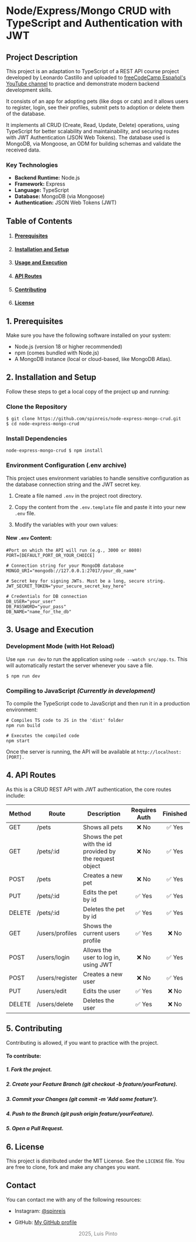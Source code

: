 # Node/Express/Mongo CRUD with TypeScript and Authentication with JWT

## Project Description
This project is an adaptation to TypeScript of a REST API course project developed by Leonardo Castillo and uploaded to [freeCodeCamp Español's YouTube channel](https://www.youtube.com/watch?v=Oa5blAV7Fyg&pp=ygUUY3J1ZCBtb25nb2RiIG5vZGUganM%3D)
to practice and demonstrate modern backend development skills.  

It consists of an app for adopting pets (like dogs or cats) and it allows users to register, login, see their profiles, submit pets to adoption or delete them of the database.

It implements all CRUD (Create, Read, Update, Delete) operations, using TypeScript for better scalability and maintainability, and securing routes with JWT Authentication
(JSON Web Tokens). The database used is MongoDB, via Mongoose, an ODM for building schemas and validate the received data.

### Key Technologies
* **Backend Runtime:** Node.js  
* **Framework:** Express  
* **Language:** TypeScript  
* **Database:** MongoDB (via Mongoose)  
* **Authentication:** JSON Web Tokens (JWT)  

## Table of Contents
1. #### [Prerequisites](#Prerequisites)
2. #### [Installation and Setup](#InstalationSetup)
3. #### [Usage and Execution](#UsageExecution)
4. #### [API Routes](#APIRoutes)
5. #### [Contributing](#Contributing)
6. #### [License](#License)

<h2 id="Prerequisites">1. Prerequisites</h2>

Make sure you have the following software installed on your system:

* Node.js (version 18 or higher recommended)
* npm (comes bundled with Node.js)
* A MongoDB instance (local or cloud-based, like MongoDB Atlas).

<h2 id="InstalationSetup">2. Installation and Setup</h2>
Follow these steps to get a local copy of the project up and running:

### Clone the Repository
  
    $ git clone https://github.com/spinreis/node-express-mongo-crud.git
    $ cd node-express-mongo-crud

### Install Dependencies
    node-express-mongo-crud $ npm install
    
### Environment Configuration (.env archive)
This project uses environment variables to handle sensitive configuration as the database connection string and the JWT secret key.

1. Create a file named `.env` in the project root directory.

2. Copy the content from the `.env.template` file and paste it into your new `.env` file.

3. Modify the variables with your own values:

#### New `.env` Content:

    #Port on which the API will run (e.g., 3000 or 8080)
    PORT=[DEFAULT_PORT_OR_YOUR_CHOICE] 

    # Connection string for your MongoDB database
    MONGO_URI="mongodb://127.0.0.1:27017/your_db_name"
    
    # Secret key for signing JWTs. Must be a long, secure string.
    JWT_SECRET_TOKEN="your_secure_secret_key_here"

    # Credentials for DB connection
    DB_USER="your_user"
    DB_PASSWORD="your_pass"
    DB_NAME="name_for_the_db"
    
<h2 id="UsageExecution">3. Usage and Execution</h2>  

### Development Mode (with Hot Reload)
Use `npm run dev` to run the application using `node --watch src/app.ts`. This will automatically restart the server whenever you save a file.

    $ npm run dev

### Compiling to JavaScript ***(Currently in development)***
To compile the TypeScript code to JavaScript and then run it in a production environment:

    # Compiles TS code to JS in the 'dist' folder
    npm run build 

    # Executes the compiled code
    npm start

Once the server is running, the API will be available at `http://localhost:[PORT].`

<h2 id="APIRoutes">4. API Routes</h2>
As this is a CRUD REST API with JWT authentication, the core routes include:

| Method | Route           | Description                                              | Requires Auth  | Finished     |
|--------|-----------------|----------------------------------------------------------| :-----------:  | :----------: |
| GET    | /pets           | Shows all pets                                           | ❌ No         | ✅ Yes       |
| GET    | /pets/:id       | Shows the pet with the id provided by the request object | ❌ No         | ✅ Yes       |
| POST   | /pets           | Creates a new pet                                        | ❌ No         | ✅ Yes       |
| PUT    | /pets/:id       | Edits the pet by id                                      | ✅ Yes        | ✅ Yes       |
| DELETE | /pets/:id       | Deletes the pet by id                                    | ✅ Yes        | ✅ Yes       |
| GET    | /users/profiles | Shows the current users profile                          | ✅ Yes        | ❌ No        |
| POST   | /users/login    | Allows the user to log in, using JWT                     | ❌ No         | ✅ Yes       |
| POST   | /users/register | Creates a new user                                       | ❌ No         | ✅ Yes       |
| PUT    | /users/edit     | Edits the user                                           | ✅ Yes        | ❌ No        |
| DELETE | /users/delete   | Deletes the user                                         | ✅ Yes        | ❌ No        |

<h2 id="Contributing">5. Contributing</h2> 
Contributing is allowed, if you want to practice with the project.

#### To contribute:

##### 1. Fork the project.

##### 2. Create your Feature Branch (git checkout -b feature/yourFeature).

##### 3. Commit your Changes (git commit -m 'Add some feature').

##### 4. Push to the Branch (git push origin feature/yourFeature).

##### 5. Open a Pull Request.

<h2 id="License">6. License</h2>
This project is distributed under the MIT License. See the <code>LICENSE</code> file. You are free to clone, fork and make any changes you want.  

<h2>Contact</h2>
You can contact me with any of the following resources:

* Instagram: <a href="https://www.instagram.com/spinreis/" target="_blank">@spinreis</a>  

* GitHub: <a href="https://github.com/spinreis" target="_blank">My GitHub profile</a>

<div style="color: gray;" align=center>2025, Luis Pinto</div>
